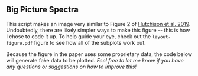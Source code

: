 ## Big Picture Spectra
This script makes an image very similar to Figure 2 of [Hutchison et al. 2019](https://arxiv.org/pdf/1905.08812.pdf). Undoubtedly, there are likely simpler ways to make this figure -- this is how I chose to code it up. To help guide your eye, check out the `layout-figure.pdf` figure to see how all of the subplots work out.

Because the figure in the paper uses some proprietary data, the code below will generate fake data to be plotted. *Feel free to let me know if you have any questions or suggestions on how to improve this!*
